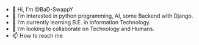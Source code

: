 - 👋 Hi, I’m @BaD-SwappY
- 👀 I’m interested in python programming, AI, some Backend with Django.
- 🌱 I’m currently learning B.E. in Information Technology.
- 💞️ I’m looking to collaborate on Technology and Humans.
- 📫 How to reach me 

<!---
BaD-SwappY/BaD-SwappY is a ✨ special ✨ repository because its `README.md` (this file) appears on your GitHub profile.
You can click the Preview link to take a look at your changes.
--->
